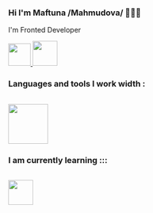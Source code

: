 ### Hi I'm Maftuna /Mahmudova/ 🖐🏻😁

I'm Fronted Developer 


<a href="https://www.linkedin.com/in/oysha-bonu-52086a245/"><img src="https://www.pngkey.com/png/detail/14-146540_linkedin-no-brainer-simbolo-do-linkedin.png" width="45">  </a>
<a href="https://www.instagram.com/m_bona_/"><img src="https://demax.pro/wa-data/public/shop/products/89/65/106589/images/103174/103174.970.png" width="50px">  </a>
 
### Languages and tools I work width :
<code> <img src="https://cdn-front.kwork.ru/pics/t3/17/2149191-1565686017.jpg" width="80px"></code>


### I am currently learning :::
<code> <img src="https://codewinds.com/assets/article/reactjs-conf-logo-dsc_5109-800.jpg" width="50px"> </code>

